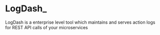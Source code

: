 # LogDash_
LogDash is a enterprise level tool which maintains and serves action logs for REST API calls of your microservices